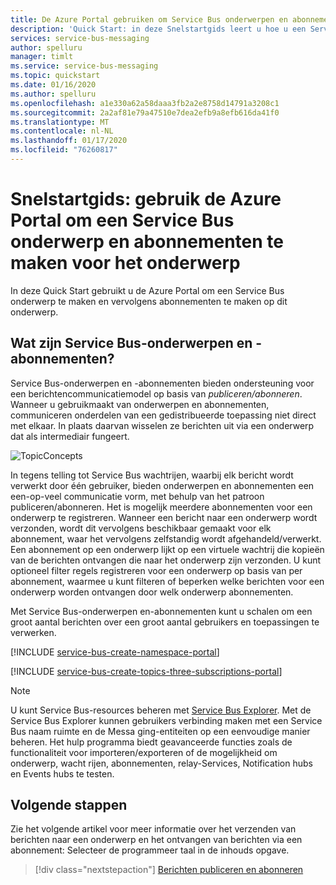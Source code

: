 ```yaml
---
title: De Azure Portal gebruiken om Service Bus onderwerpen en abonnementen te maken
description: 'Quick Start: in deze Snelstartgids leert u hoe u een Service Bus onderwerp en abonnementen op dit onderwerp maakt met behulp van de Azure Portal.'
services: service-bus-messaging
author: spelluru
manager: timlt
ms.service: service-bus-messaging
ms.topic: quickstart
ms.date: 01/16/2020
ms.author: spelluru
ms.openlocfilehash: a1e330a62a58daaa3fb2a2e8758d14791a3208c1
ms.sourcegitcommit: 2a2af81e79a47510e7dea2efb9a8efb616da41f0
ms.translationtype: MT
ms.contentlocale: nl-NL
ms.lasthandoff: 01/17/2020
ms.locfileid: "76260817"
---
```

# <a name="quickstart-use-the-azure-portal-to-create-a-service-bus-topic-and-subscriptions-to-the-topic"></a>Snelstartgids: gebruik de Azure Portal om een Service Bus onderwerp en abonnementen te maken voor het onderwerp
In deze Quick Start gebruikt u de Azure Portal om een Service Bus onderwerp te maken en vervolgens abonnementen te maken op dit onderwerp. 

## <a name="what-are-service-bus-topics-and-subscriptions"></a>Wat zijn Service Bus-onderwerpen en -abonnementen?
Service Bus-onderwerpen en -abonnementen bieden ondersteuning voor een berichtencommunicatiemodel op basis van *publiceren/abonneren*. Wanneer u gebruikmaakt van onderwerpen en abonnementen, communiceren onderdelen van een gedistribueerde toepassing niet direct met elkaar. In plaats daarvan wisselen ze berichten uit via een onderwerp dat als intermediair fungeert.

![TopicConcepts](./media/service-bus-java-how-to-use-topics-subscriptions/sb-topics-01.png)

In tegens telling tot Service Bus wachtrijen, waarbij elk bericht wordt verwerkt door één gebruiker, bieden onderwerpen en abonnementen een een-op-veel communicatie vorm, met behulp van het patroon publiceren/abonneren. Het is mogelijk meerdere abonnementen voor een onderwerp te registreren. Wanneer een bericht naar een onderwerp wordt verzonden, wordt dit vervolgens beschikbaar gemaakt voor elk abonnement, waar het vervolgens zelfstandig wordt afgehandeld/verwerkt. Een abonnement op een onderwerp lijkt op een virtuele wachtrij die kopieën van de berichten ontvangen die naar het onderwerp zijn verzonden. U kunt optioneel filter regels registreren voor een onderwerp op basis van per abonnement, waarmee u kunt filteren of beperken welke berichten voor een onderwerp worden ontvangen door welk onderwerp abonnementen.

Met Service Bus-onderwerpen en-abonnementen kunt u schalen om een groot aantal berichten over een groot aantal gebruikers en toepassingen te verwerken.

[!INCLUDE [service-bus-create-namespace-portal](../../includes/service-bus-create-namespace-portal.md)]

[!INCLUDE [service-bus-create-topics-three-subscriptions-portal](../../includes/service-bus-create-topics-three-subscriptions-portal.md)]

> [!NOTE]
> U kunt Service Bus-resources beheren met [Service Bus Explorer](https://github.com/paolosalvatori/ServiceBusExplorer/). Met de Service Bus Explorer kunnen gebruikers verbinding maken met een Service Bus naam ruimte en de Messa ging-entiteiten op een eenvoudige manier beheren. Het hulp programma biedt geavanceerde functies zoals de functionaliteit voor importeren/exporteren of de mogelijkheid om onderwerp, wacht rijen, abonnementen, relay-Services, Notification hubs en Events hubs te testen. 

## <a name="next-steps"></a>Volgende stappen
Zie het volgende artikel voor meer informatie over het verzenden van berichten naar een onderwerp en het ontvangen van berichten via een abonnement: Selecteer de programmeer taal in de inhouds opgave. 

> [!div class="nextstepaction"]
> [Berichten publiceren en abonneren](service-bus-dotnet-how-to-use-topics-subscriptions.md)
